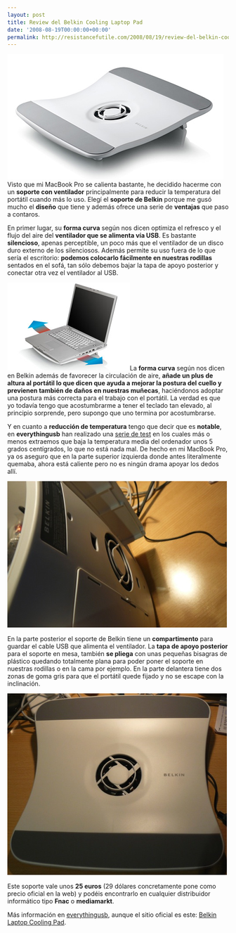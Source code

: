 ```yaml
---
layout: post
title: Review del Belkin Cooling Laptop Pad
date: '2008-08-19T00:00:00+00:00'
permalink: http://resistancefutile.com/2008/08/19/review-del-belkin-cooling-laptop-pad/
---
```

<img src="/assets/belkin-laptop-cooler.png" alt="" title="belkin-laptop-cooler" width="493" height="285" class="centro" />
Visto que mi MacBook Pro se calienta bastante, he decidido hacerme con un <strong>soporte con ventilador</strong> principalmente para reducir la temperatura del portátil cuando más lo uso. Elegí el <strong>soporte de Belkin</strong> porque me gusó mucho el <strong>diseño</strong> que tiene y además ofrece una serie de <strong>ventajas</strong> que paso a contaros.

En primer lugar, su <strong>forma curva</strong> según nos dicen optimiza el refresco y el flujo del aire del <strong>ventilador que se alimenta vía USB</strong>. Es bastante <strong>silencioso</strong>, apenas perceptible, un poco más que el ventilador de un disco duro externo de los silenciosos. Además permite su uso fuera de lo que sería el escritorio: <strong>podemos colocarlo fácilmente en nuestras rodillas</strong> sentados en el sofá, tan sólo debemos bajar la tapa de apoyo posterior y conectar otra vez el ventilador al USB.

<!--more-->

<img src="/assets/belkin-cooler.png" alt="" title="belkin-cooler" width="279" height="200" class="derecha" />La <strong>forma curva</strong> según nos dicen en Belkin además de favorecer la circulación de aire, <strong>añade un plus de altura al portátil lo que dicen que ayuda a mejorar la postura del cuello y previenen también de daños en nuestras muñecas</strong>, haciéndonos adoptar una postura más correcta para el trabajo con el portátil. La verdad es que yo todavía tengo que acostumbrarme a tener el teclado tan elevado, al principio sorprende, pero supongo que uno termina por acostumbrarse. 

Y en cuanto a <strong>reducción de temperatura</strong> tengo que decir que es <strong>notable</strong>, en <strong>everythingusb</strong> han realizado una <a href="http://www.everythingusb.com/belkin_laptop_cooling_pad_13845.html">serie de test</a> en los cuales más o menos extraemos que baja la temperatura media del ordenador unos 5 grados centígrados, lo que no está nada mal. De hecho en mi MacBook Pro, ya os aseguro que en la parte superior izquierda donde antes literalmente quemaba, ahora está caliente pero no es ningún drama apoyar los dedos allí. 

<img src="/assets/zz060eb4e6.jpg" alt="" title="parte posterior" width="500" height="333" class="centro_borde" />

En la parte posterior el soporte de Belkin tiene un <strong>compartimento</strong> para guardar el cable USB que alimenta el ventilador. La <strong>tapa de apoyo posterior</strong> para el soporte en mesa, también <strong>se pliega</strong> con unas pequeñas bisagras de plástico quedando totalmente plana para poder poner el soporte en nuestras rodillas o en la cama por ejemplo. En la parte delantera tiene dos zonas de goma gris para que el portátil quede fijado y no se escape con la inclinación.

<img src="/assets/zz24e684b3.jpg" alt="" title="belkin en mi escritorio" width="500" height="413" class="alignnone size-full wp-image-1163" />

Este soporte vale unos <strong>25 euros</strong> (29 dólares concretamente pone como precio oficial en la web) y podéis encontrarlo en cualquier distribuidor informático tipo <strong>Fnac</strong> o <strong>mediamarkt</strong>.

Más información en <a href="http://www.everythingusb.com/belkin_laptop_cooling_pad_13845.html">everythingusb</a>, aunque el sitio oficial es este: <a href="http://catalog.belkin.com/IWCatProductPage.process?Product_Id=355998#">Belkin Laptop Cooling Pad</a>.
